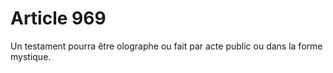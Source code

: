 # Article 969

Un testament pourra être olographe ou fait par acte public ou dans la forme mystique.

